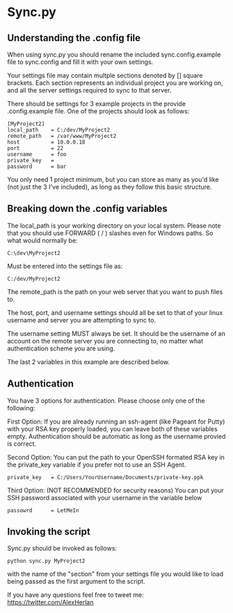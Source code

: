 Sync.py
=======

Understanding the .config file
------------------------------
When using sync.py you should rename the included sync.config.example file to sync.config
and fill it with your own settings.

Your settings file may contain multple sections denoted by [] square brackets.
Each section represents an individual project you are working on, and all the 
server settings required to sync to that server.

There should be settings for 3 example projects in the provide .config.example file.
One of the projects should look as follows:

	[MyProject2]
	local_path    = C:/dev/MyProject2
	remote_path   = /var/www/MyProject2
	host          = 10.0.0.18
	port          = 22
	username      = foo
	private_key   = 
	password      = bar

You only need 1 project minimum, but you can store as many as you'd like (not just the 3 I've included), as long as they follow this basic structure.


Breaking down the .config variables
-----------------------------------

The local_path is your working directory on your local system. Please note that you should use FORWARD ( / ) slashes even for Windows paths. So what would normally be:

	C:\dev\MyProject2

Must be entered into the settings file as:

	C:/dev/MyProject2

The remote_path is the path on your web server that you want to push files to.

The host, port, and username settings should all be set to that of your linux username and server you are attempting to sync to.

The username setting MUST always be set. It should be the username of an account on the remote server you are connecting to, no matter what authentication scheme you are using.

The last 2 variables in this example are described below.

Authentication
--------------

You have 3 options for authentication. Please choose only one of the following:

First Option: If you are already running an ssh-agent (like Pageant for Putty) with your RSA key properly loaded, you can leave both of these variables empty. Authentication should be automatic as long as the username provied is correct. 

Second Option: You can put the path to your OpenSSH formated RSA key in the private_key variable if you prefer not to use an SSH Agent.

	private_key   = C:/Users/YourUsername/Documents/private-key.ppk

Third Option: (NOT RECOMMENDED for security reasons) You can put your SSH password associated with your username in the variable below

	passowrd      = LetMeIn

Invoking the script
-------------------
Sync.py should be invoked as follows:

	python sync.py MyProject2

with the name of the "section" from your settings file you would like to load being passed as the first argument to the script.

If you have any questions feel free to tweet me: https://twitter.com/AlexHerlan